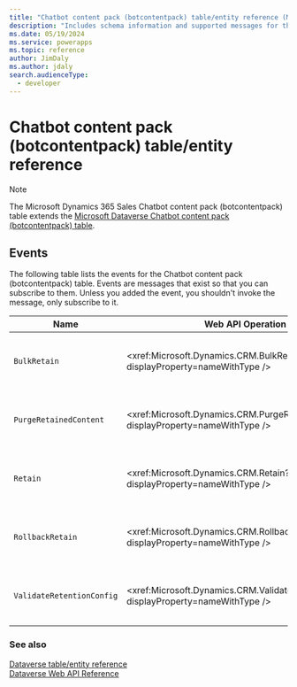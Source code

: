 ```yaml
---
title: "Chatbot content pack (botcontentpack) table/entity reference (Microsoft Dynamics 365 Sales) | Microsoft Docs"
description: "Includes schema information and supported messages for the Chatbot content pack (botcontentpack) table/entity with Microsoft Dynamics 365 Sales."
ms.date: 05/19/2024
ms.service: powerapps
ms.topic: reference
author: JimDaly
ms.author: jdaly
search.audienceType: 
  - developer
---
```


# Chatbot content pack (botcontentpack) table/entity reference



> [!NOTE]
> The Microsoft Dynamics 365 Sales Chatbot content pack (botcontentpack) table extends the [Microsoft Dataverse Chatbot content pack (botcontentpack) table](/power-apps/developer/data-platform/reference/entities/botcontentpack).


## Events

The following table lists the events for the Chatbot content pack (botcontentpack) table.
Events are messages that exist so that you can subscribe to them. Unless you added the event, you shouldn't invoke the message, only subscribe to it.

|Name|Web API Operation |SDK for .NET |
| ---- | ----- |----- |
| `BulkRetain`|<xref:Microsoft.Dynamics.CRM.BulkRetain?displayProperty=nameWithType /> |Type generated by Power Platform CLI [pac modelbuilder build](/power-platform/developer/cli/reference/modelbuilder#pac-modelbuilder-build) command or use <xref:Microsoft.Xrm.Sdk.OrganizationRequest> setting the required parameters for the message.|
| `PurgeRetainedContent`|<xref:Microsoft.Dynamics.CRM.PurgeRetainedContent?displayProperty=nameWithType /> |Type generated by Power Platform CLI [pac modelbuilder build](/power-platform/developer/cli/reference/modelbuilder#pac-modelbuilder-build) command or use <xref:Microsoft.Xrm.Sdk.OrganizationRequest> setting the required parameters for the message.|
| `Retain`|<xref:Microsoft.Dynamics.CRM.Retain?displayProperty=nameWithType /> |Type generated by Power Platform CLI [pac modelbuilder build](/power-platform/developer/cli/reference/modelbuilder#pac-modelbuilder-build) command or use <xref:Microsoft.Xrm.Sdk.OrganizationRequest> setting the required parameters for the message.|
| `RollbackRetain`|<xref:Microsoft.Dynamics.CRM.RollbackRetain?displayProperty=nameWithType /> |Type generated by Power Platform CLI [pac modelbuilder build](/power-platform/developer/cli/reference/modelbuilder#pac-modelbuilder-build) command or use <xref:Microsoft.Xrm.Sdk.OrganizationRequest> setting the required parameters for the message.|
| `ValidateRetentionConfig`|<xref:Microsoft.Dynamics.CRM.ValidateRetentionConfig?displayProperty=nameWithType /> |Type generated by Power Platform CLI [pac modelbuilder build](/power-platform/developer/cli/reference/modelbuilder#pac-modelbuilder-build) command or use <xref:Microsoft.Xrm.Sdk.OrganizationRequest> setting the required parameters for the message.|





### See also

[Dataverse table/entity reference](../about-entity-reference.md)  
[Dataverse Web API Reference](/power-apps/developer/data-platform/webapi/reference/about)   

